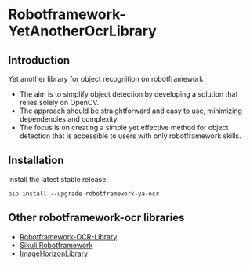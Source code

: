 # Robotframework-YetAnotherOcrLibrary

## Introduction

Yet another library for object recognition on robotframework

- The aim is to simplify object detection by developing a solution that relies solely on OpenCV. 
- The approach should be straightforward and easy to use, minimizing dependencies and complexity. 
- The focus is on creating a simple yet effective method for object detection that is accessible to users with only robotframework skills.

## Installation

Install the latest stable release:

```
pip install --upgrade robotframework-ya-ocr
```

## Other robotframework-ocr libraries

- [Robotframework-OCR-Library](https://github.com/bendurston/robotframework-ocrlibrary)
- [Sikuli Robotframework](https://github.com/rainmanwy/robotframework-SikuliLibrary)
- [ImageHorizonLibrary](https://github.com/eficode/robotframework-imagehorizonlibrary)
